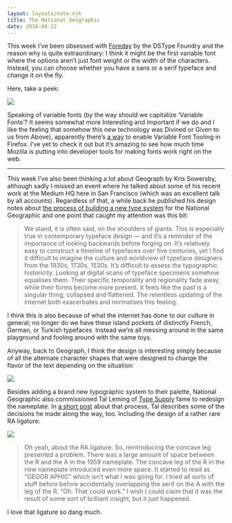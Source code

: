 ```yaml
---
layout: layouts/note.njk
title: The National Geographic
date: 2018-04-22
---
```


This week I’ve been obsessed with [Foreday](https://www.dstype.com/variable-fonts) by the DSType Foundry and the reason why is quite extraordinary: I think it might be the first variable font where the options aren’t just font weight or the width of the characters. Instead, you can choose whether you have a sans or a serif typeface and change it on the fly.

Here, take a peek:

![](https://buttondown.s3.us-west-2.amazonaws.com/images/ad4d06a8-41b9-40fd-bc3d-aa65cf02d9a6.gif)

Speaking of variable fonts (by the way should we capitalize ‘Variable Fonts’? It seems somewhat more Interesting and Important if we do and I like the feeling that somehow this new technology was Divined or Given to us from Above), apparently there’s [a way](https://twitter.com/patrickbrosset/status/986871445056839681) to enable Variable Font Tooling in Firefox. I’ve yet to check it out but it’s amazing to see how much time Mozilla is putting into developer tools for making fonts work right on the web.

---

This week I’ve also been thinking a lot about Geograph by Kris Sowersby, although sadly I missed an event where he talked about some of his recent work at the Medium HQ here in San Francisco (which was an excellent talk by all accounts). Regardless of that, a while back he published his design notes about [the process of building a new type system](https://klim.co.nz/blog/geograph-design-information/) for the National Geographic and one point that caught my attention was this bit:

> We stand, it is often said, on the shoulders of giants. This is especially true in contemporary typeface design — and it’s a reminder of the importance of looking backwards before forging on. It’s relatively easy to construct a timeline of typefaces over five centuries, yet I find it difficult to imagine the culture and worldview of typeface designers from the 1930s, 1730s, 1530s. It’s difficult to assess the typographic historicity. Looking at digital scans of typeface specimens somehow equalises them. Their specific temporality and regionality fade away, while their forms become more present. It feels like the past is a singular thing, collapsed and flattened. The relentless updating of the internet both exacerbates and normalises this feeling.

I think this is also because of what the internet has done to our culture in general; no longer do we have these island pockets of distinctly French, German, or Turkish typefaces. Instead we’re all messing around in the same playground and fooling around with the same toys.

Anyway, back to Geograph, I think the design is interesting simply because of all the alternate character shapes that were designed to change the flavor of the text depending on the situation:

![](https://buttondown.s3.us-west-2.amazonaws.com/images/66b014c9-1eea-48c6-884a-101805436a51.gif)

Besides adding a brand new typographic system to their palette, National Geographic also commissioned Tal Leming of [Type Supply](https://typesupply.com/) fame to redesign the nameplate. In [a short post](https://typesupply.com/portfolio/national-geographic-nameplate) about that process, Tal describes some of the decisions he made along the way, too. Including the design of a rather rare RA ligature:

![](https://buttondown.s3.us-west-2.amazonaws.com/images/e8727060-8fdb-4aab-b703-b1921ba42825.jpg)

> Oh yeah, about the RA ligature. So, reintroducing the concave leg presented a problem. There was a large amount of space between the R and the A in the 1959 nameplate. The concave leg of the R in the new nameplate introduced even more space. It started to read as “GEOGR APHIC” which isn’t what I was going for. I tried all sorts of stuff before before accidentally overlapping the serif on the A with the leg of the R. “Oh. That could work.” I wish I could claim that it was the result of some sort of brilliant insight, but it just happened.

I love that ligature so dang much.
